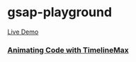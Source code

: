 # gsap-playground 

[Live Demo](https://vicky-ui.github.io/gsap-playground/)

### [Animating Code with TimelineMax](https://coursetro.com)



